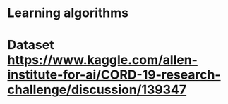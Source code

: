# Learning algorithms
# Dataset https://www.kaggle.com/allen-institute-for-ai/CORD-19-research-challenge/discussion/139347

